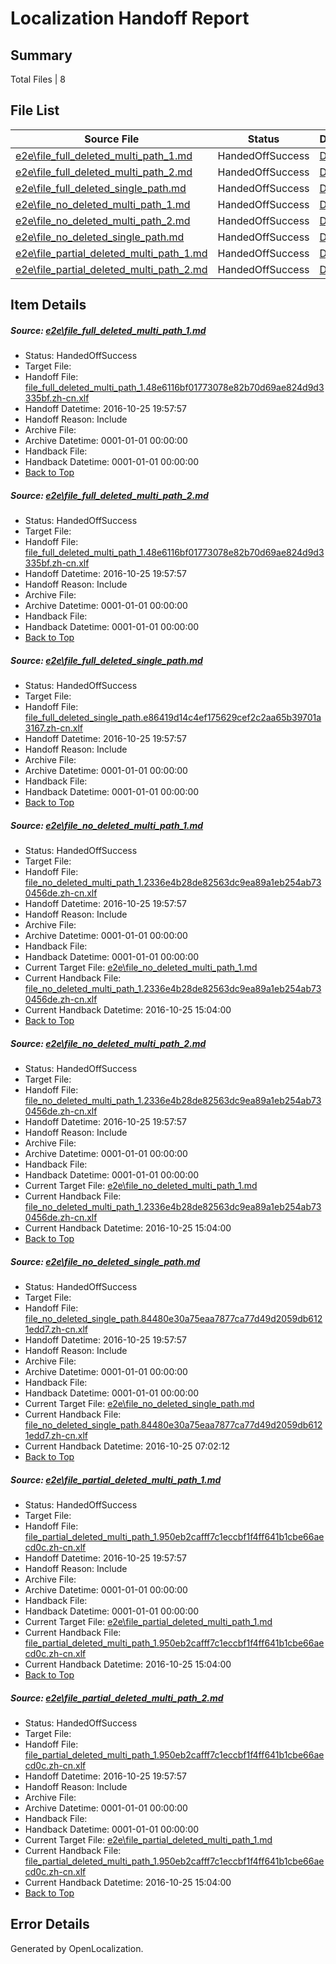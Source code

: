 # <a name='report-top'></a> Localization Handoff Report

## Summary
 Total Files | 8

## File List
 Source File | Status | Details 
 ----------- | ------ | ------- 
 [e2e\file_full_deleted_multi_path_1.md](https://github.com/OpenLocalizationTestOrg/ol-test0/blob/95fa71ec9b8b0284ff75ebb3d53896958939e864/e2e/file_full_deleted_multi_path_1.md) | HandedOffSuccess | [Details](#60e819a6ac14b34e45b497a795f496f62dd965bf1)
 [e2e\file_full_deleted_multi_path_2.md](https://github.com/OpenLocalizationTestOrg/ol-test0/blob/95fa71ec9b8b0284ff75ebb3d53896958939e864/e2e/file_full_deleted_multi_path_2.md) | HandedOffSuccess | [Details](#60e819a6ac14b34e45b497a795f496f62dd965bf2)
 [e2e\file_full_deleted_single_path.md](https://github.com/OpenLocalizationTestOrg/ol-test0/blob/95fa71ec9b8b0284ff75ebb3d53896958939e864/e2e/file_full_deleted_single_path.md) | HandedOffSuccess | [Details](#a3d47c4b228dbca5af7e88ed04da9938649a632e3)
 [e2e\file_no_deleted_multi_path_1.md](https://github.com/OpenLocalizationTestOrg/ol-test0/blob/95fa71ec9b8b0284ff75ebb3d53896958939e864/e2e/file_no_deleted_multi_path_1.md) | HandedOffSuccess | [Details](#04c9c50e93f955fbda927282ac6ff995edb12b8e4)
 [e2e\file_no_deleted_multi_path_2.md](https://github.com/OpenLocalizationTestOrg/ol-test0/blob/95fa71ec9b8b0284ff75ebb3d53896958939e864/e2e/file_no_deleted_multi_path_2.md) | HandedOffSuccess | [Details](#04c9c50e93f955fbda927282ac6ff995edb12b8e5)
 [e2e\file_no_deleted_single_path.md](https://github.com/OpenLocalizationTestOrg/ol-test0/blob/95fa71ec9b8b0284ff75ebb3d53896958939e864/e2e/file_no_deleted_single_path.md) | HandedOffSuccess | [Details](#b4a179158d9824a34dbc6b3a9811ab061111f4186)
 [e2e\file_partial_deleted_multi_path_1.md](https://github.com/OpenLocalizationTestOrg/ol-test0/blob/95fa71ec9b8b0284ff75ebb3d53896958939e864/e2e/file_partial_deleted_multi_path_1.md) | HandedOffSuccess | [Details](#e78d55814de93104694c2167d1dcf4c371dde5567)
 [e2e\file_partial_deleted_multi_path_2.md](https://github.com/OpenLocalizationTestOrg/ol-test0/blob/95fa71ec9b8b0284ff75ebb3d53896958939e864/e2e/file_partial_deleted_multi_path_2.md) | HandedOffSuccess | [Details](#e78d55814de93104694c2167d1dcf4c371dde5568)

## Item Details
##### <a name='60e819a6ac14b34e45b497a795f496f62dd965bf1'></a> Source: [e2e\file_full_deleted_multi_path_1.md](https://github.com/OpenLocalizationTestOrg/ol-test0/blob/95fa71ec9b8b0284ff75ebb3d53896958939e864/e2e/file_full_deleted_multi_path_1.md)
* Status: HandedOffSuccess
* Target File: 
* Handoff File: [file_full_deleted_multi_path_1.48e6116bf01773078e82b70d69ae824d9d3335bf.zh-cn.xlf](https://github.com/OpenLocalizationTestOrg/ol-test0-handoff/blob/9aacd75a4c20bd8db0ea2ecc7540db3d6be5b058/ol-handoff/OpenLocalizationTestOrg/ol-test0-zhcn/shujia/ht/file_full_deleted_multi_path_1.48e6116bf01773078e82b70d69ae824d9d3335bf.zh-cn.xlf)
* Handoff Datetime: 2016-10-25 19:57:57
* Handoff Reason: Include
* Archive File: 
* Archive Datetime: 0001-01-01 00:00:00
* Handback File: 
* Handback Datetime: 0001-01-01 00:00:00
* [Back to Top](#report-top)

##### <a name='60e819a6ac14b34e45b497a795f496f62dd965bf2'></a> Source: [e2e\file_full_deleted_multi_path_2.md](https://github.com/OpenLocalizationTestOrg/ol-test0/blob/95fa71ec9b8b0284ff75ebb3d53896958939e864/e2e/file_full_deleted_multi_path_2.md)
* Status: HandedOffSuccess
* Target File: 
* Handoff File: [file_full_deleted_multi_path_1.48e6116bf01773078e82b70d69ae824d9d3335bf.zh-cn.xlf](https://github.com/OpenLocalizationTestOrg/ol-test0-handoff/blob/9aacd75a4c20bd8db0ea2ecc7540db3d6be5b058/ol-handoff/OpenLocalizationTestOrg/ol-test0-zhcn/shujia/ht/file_full_deleted_multi_path_1.48e6116bf01773078e82b70d69ae824d9d3335bf.zh-cn.xlf)
* Handoff Datetime: 2016-10-25 19:57:57
* Handoff Reason: Include
* Archive File: 
* Archive Datetime: 0001-01-01 00:00:00
* Handback File: 
* Handback Datetime: 0001-01-01 00:00:00
* [Back to Top](#report-top)

##### <a name='a3d47c4b228dbca5af7e88ed04da9938649a632e3'></a> Source: [e2e\file_full_deleted_single_path.md](https://github.com/OpenLocalizationTestOrg/ol-test0/blob/95fa71ec9b8b0284ff75ebb3d53896958939e864/e2e/file_full_deleted_single_path.md)
* Status: HandedOffSuccess
* Target File: 
* Handoff File: [file_full_deleted_single_path.e86419d14c4ef175629cef2c2aa65b39701a3167.zh-cn.xlf](https://github.com/OpenLocalizationTestOrg/ol-test0-handoff/blob/9aacd75a4c20bd8db0ea2ecc7540db3d6be5b058/ol-handoff/OpenLocalizationTestOrg/ol-test0-zhcn/shujia/ht/file_full_deleted_single_path.e86419d14c4ef175629cef2c2aa65b39701a3167.zh-cn.xlf)
* Handoff Datetime: 2016-10-25 19:57:57
* Handoff Reason: Include
* Archive File: 
* Archive Datetime: 0001-01-01 00:00:00
* Handback File: 
* Handback Datetime: 0001-01-01 00:00:00
* [Back to Top](#report-top)

##### <a name='04c9c50e93f955fbda927282ac6ff995edb12b8e4'></a> Source: [e2e\file_no_deleted_multi_path_1.md](https://github.com/OpenLocalizationTestOrg/ol-test0/blob/95fa71ec9b8b0284ff75ebb3d53896958939e864/e2e/file_no_deleted_multi_path_1.md)
* Status: HandedOffSuccess
* Target File: 
* Handoff File: [file_no_deleted_multi_path_1.2336e4b28de82563dc9ea89a1eb254ab730456de.zh-cn.xlf](https://github.com/OpenLocalizationTestOrg/ol-test0-handoff/blob/9aacd75a4c20bd8db0ea2ecc7540db3d6be5b058/ol-handoff/OpenLocalizationTestOrg/ol-test0-zhcn/shujia/ht/file_no_deleted_multi_path_1.2336e4b28de82563dc9ea89a1eb254ab730456de.zh-cn.xlf)
* Handoff Datetime: 2016-10-25 19:57:57
* Handoff Reason: Include
* Archive File: 
* Archive Datetime: 0001-01-01 00:00:00
* Handback File: 
* Handback Datetime: 0001-01-01 00:00:00
* Current Target File: [e2e\file_no_deleted_multi_path_1.md](https://github.com/OpenLocalizationTestOrg/ol-test0-zhcn/blob/4e543c43637b06c624cdb13eb6c16bf1f488bbf0/e2e/file_no_deleted_multi_path_1.md)
* Current Handback File: [file_no_deleted_multi_path_1.2336e4b28de82563dc9ea89a1eb254ab730456de.zh-cn.xlf](https://github.com/OpenLocalizationTestOrg/ol-test0-handback/blob/3f5b6b8fdc38ee339791281bbff638408df8c24d/ol-handback/OpenLocalizationTestOrg/ol-test0-zhcn/shujia/ht/file_no_deleted_multi_path_1.2336e4b28de82563dc9ea89a1eb254ab730456de.zh-cn.xlf)
* Current Handback Datetime: 2016-10-25 15:04:00
* [Back to Top](#report-top)

##### <a name='04c9c50e93f955fbda927282ac6ff995edb12b8e5'></a> Source: [e2e\file_no_deleted_multi_path_2.md](https://github.com/OpenLocalizationTestOrg/ol-test0/blob/95fa71ec9b8b0284ff75ebb3d53896958939e864/e2e/file_no_deleted_multi_path_2.md)
* Status: HandedOffSuccess
* Target File: 
* Handoff File: [file_no_deleted_multi_path_1.2336e4b28de82563dc9ea89a1eb254ab730456de.zh-cn.xlf](https://github.com/OpenLocalizationTestOrg/ol-test0-handoff/blob/9aacd75a4c20bd8db0ea2ecc7540db3d6be5b058/ol-handoff/OpenLocalizationTestOrg/ol-test0-zhcn/shujia/ht/file_no_deleted_multi_path_1.2336e4b28de82563dc9ea89a1eb254ab730456de.zh-cn.xlf)
* Handoff Datetime: 2016-10-25 19:57:57
* Handoff Reason: Include
* Archive File: 
* Archive Datetime: 0001-01-01 00:00:00
* Handback File: 
* Handback Datetime: 0001-01-01 00:00:00
* Current Target File: [e2e\file_no_deleted_multi_path_1.md](https://github.com/OpenLocalizationTestOrg/ol-test0-zhcn/blob/4e543c43637b06c624cdb13eb6c16bf1f488bbf0/e2e/file_no_deleted_multi_path_1.md)
* Current Handback File: [file_no_deleted_multi_path_1.2336e4b28de82563dc9ea89a1eb254ab730456de.zh-cn.xlf](https://github.com/OpenLocalizationTestOrg/ol-test0-handback/blob/3f5b6b8fdc38ee339791281bbff638408df8c24d/ol-handback/OpenLocalizationTestOrg/ol-test0-zhcn/shujia/ht/file_no_deleted_multi_path_1.2336e4b28de82563dc9ea89a1eb254ab730456de.zh-cn.xlf)
* Current Handback Datetime: 2016-10-25 15:04:00
* [Back to Top](#report-top)

##### <a name='b4a179158d9824a34dbc6b3a9811ab061111f4186'></a> Source: [e2e\file_no_deleted_single_path.md](https://github.com/OpenLocalizationTestOrg/ol-test0/blob/95fa71ec9b8b0284ff75ebb3d53896958939e864/e2e/file_no_deleted_single_path.md)
* Status: HandedOffSuccess
* Target File: 
* Handoff File: [file_no_deleted_single_path.84480e30a75eaa7877ca77d49d2059db6121edd7.zh-cn.xlf](https://github.com/OpenLocalizationTestOrg/ol-test0-handoff/blob/9aacd75a4c20bd8db0ea2ecc7540db3d6be5b058/ol-handoff/OpenLocalizationTestOrg/ol-test0-zhcn/shujia/ht/file_no_deleted_single_path.84480e30a75eaa7877ca77d49d2059db6121edd7.zh-cn.xlf)
* Handoff Datetime: 2016-10-25 19:57:57
* Handoff Reason: Include
* Archive File: 
* Archive Datetime: 0001-01-01 00:00:00
* Handback File: 
* Handback Datetime: 0001-01-01 00:00:00
* Current Target File: [e2e\file_no_deleted_single_path.md](https://github.com/OpenLocalizationTestOrg/ol-test0-zhcn/blob/b1c9e3ade8318c190505d38408bced62ea347be8/e2e/file_no_deleted_single_path.md)
* Current Handback File: [file_no_deleted_single_path.84480e30a75eaa7877ca77d49d2059db6121edd7.zh-cn.xlf](https://github.com/OpenLocalizationTestOrg/ol-test0-handback/blob/c0d1364784743faf6d390624d2a4ecacedbc519d/ol-handback/OpenLocalizationTestOrg/ol-test0-zhcn/shujia/mt/file_no_deleted_single_path.84480e30a75eaa7877ca77d49d2059db6121edd7.zh-cn.xlf)
* Current Handback Datetime: 2016-10-25 07:02:12
* [Back to Top](#report-top)

##### <a name='e78d55814de93104694c2167d1dcf4c371dde5567'></a> Source: [e2e\file_partial_deleted_multi_path_1.md](https://github.com/OpenLocalizationTestOrg/ol-test0/blob/95fa71ec9b8b0284ff75ebb3d53896958939e864/e2e/file_partial_deleted_multi_path_1.md)
* Status: HandedOffSuccess
* Target File: 
* Handoff File: [file_partial_deleted_multi_path_1.950eb2cafff7c1eccbf1f4ff641b1cbe66aecd0c.zh-cn.xlf](https://github.com/OpenLocalizationTestOrg/ol-test0-handoff/blob/9aacd75a4c20bd8db0ea2ecc7540db3d6be5b058/ol-handoff/OpenLocalizationTestOrg/ol-test0-zhcn/shujia/ht/file_partial_deleted_multi_path_1.950eb2cafff7c1eccbf1f4ff641b1cbe66aecd0c.zh-cn.xlf)
* Handoff Datetime: 2016-10-25 19:57:57
* Handoff Reason: Include
* Archive File: 
* Archive Datetime: 0001-01-01 00:00:00
* Handback File: 
* Handback Datetime: 0001-01-01 00:00:00
* Current Target File: [e2e\file_partial_deleted_multi_path_1.md](https://github.com/OpenLocalizationTestOrg/ol-test0-zhcn/blob/4e543c43637b06c624cdb13eb6c16bf1f488bbf0/e2e/file_partial_deleted_multi_path_1.md)
* Current Handback File: [file_partial_deleted_multi_path_1.950eb2cafff7c1eccbf1f4ff641b1cbe66aecd0c.zh-cn.xlf](https://github.com/OpenLocalizationTestOrg/ol-test0-handback/blob/3f5b6b8fdc38ee339791281bbff638408df8c24d/ol-handback/OpenLocalizationTestOrg/ol-test0-zhcn/shujia/ht/file_partial_deleted_multi_path_1.950eb2cafff7c1eccbf1f4ff641b1cbe66aecd0c.zh-cn.xlf)
* Current Handback Datetime: 2016-10-25 15:04:00
* [Back to Top](#report-top)

##### <a name='e78d55814de93104694c2167d1dcf4c371dde5568'></a> Source: [e2e\file_partial_deleted_multi_path_2.md](https://github.com/OpenLocalizationTestOrg/ol-test0/blob/95fa71ec9b8b0284ff75ebb3d53896958939e864/e2e/file_partial_deleted_multi_path_2.md)
* Status: HandedOffSuccess
* Target File: 
* Handoff File: [file_partial_deleted_multi_path_1.950eb2cafff7c1eccbf1f4ff641b1cbe66aecd0c.zh-cn.xlf](https://github.com/OpenLocalizationTestOrg/ol-test0-handoff/blob/9aacd75a4c20bd8db0ea2ecc7540db3d6be5b058/ol-handoff/OpenLocalizationTestOrg/ol-test0-zhcn/shujia/ht/file_partial_deleted_multi_path_1.950eb2cafff7c1eccbf1f4ff641b1cbe66aecd0c.zh-cn.xlf)
* Handoff Datetime: 2016-10-25 19:57:57
* Handoff Reason: Include
* Archive File: 
* Archive Datetime: 0001-01-01 00:00:00
* Handback File: 
* Handback Datetime: 0001-01-01 00:00:00
* Current Target File: [e2e\file_partial_deleted_multi_path_1.md](https://github.com/OpenLocalizationTestOrg/ol-test0-zhcn/blob/4e543c43637b06c624cdb13eb6c16bf1f488bbf0/e2e/file_partial_deleted_multi_path_1.md)
* Current Handback File: [file_partial_deleted_multi_path_1.950eb2cafff7c1eccbf1f4ff641b1cbe66aecd0c.zh-cn.xlf](https://github.com/OpenLocalizationTestOrg/ol-test0-handback/blob/3f5b6b8fdc38ee339791281bbff638408df8c24d/ol-handback/OpenLocalizationTestOrg/ol-test0-zhcn/shujia/ht/file_partial_deleted_multi_path_1.950eb2cafff7c1eccbf1f4ff641b1cbe66aecd0c.zh-cn.xlf)
* Current Handback Datetime: 2016-10-25 15:04:00
* [Back to Top](#report-top)


## Error Details

Generated by OpenLocalization.

